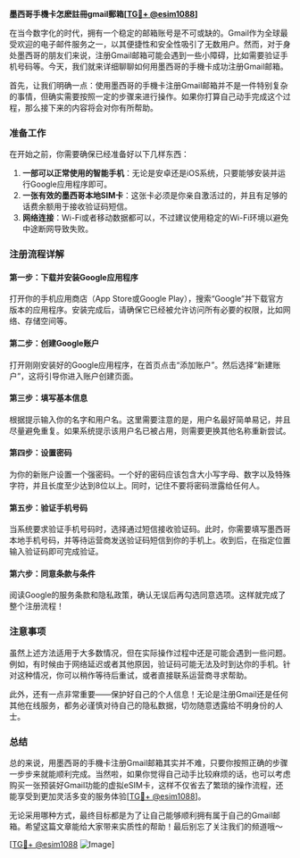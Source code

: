 **墨西哥手機卡怎麽註冊gmail郵箱[[TG💪+ @esim1088](https://t.me/s/esim1088)]**

在当今数字化的时代，拥有一个稳定的邮箱账号是不可或缺的。Gmail作为全球最受欢迎的电子邮件服务之一，以其便捷性和安全性吸引了无数用户。然而，对于身处墨西哥的朋友们来说，注册Gmail邮箱可能会遇到一些小障碍，比如需要验证手机号码等。今天，我们就来详细聊聊如何用墨西哥的手機卡成功注册Gmail邮箱。

首先，让我们明确一点：使用墨西哥的手機卡注册Gmail邮箱并不是一件特别复杂的事情，但确实需要按照一定的步骤来进行操作。如果你打算自己动手完成这个过程，那么接下来的内容将会对你有所帮助。

### 准备工作

在开始之前，你需要确保已经准备好以下几样东西：

1. **一部可以正常使用的智能手机**：无论是安卓还是iOS系统，只要能够安装并运行Google应用程序即可。
2. **一张有效的墨西哥本地SIM卡**：这张卡必须是你亲自激活过的，并且有足够的话费余额用于接收验证码短信。
3. **网络连接**：Wi-Fi或者移动数据都可以，不过建议使用稳定的Wi-Fi环境以避免中途断网导致失败。

### 注册流程详解

#### 第一步：下载并安装Google应用程序
打开你的手机应用商店（App Store或Google Play），搜索“Google”并下载官方版本的应用程序。安装完成后，请确保它已经被允许访问所有必要的权限，比如网络、存储空间等。

#### 第二步：创建Google账户
打开刚刚安装好的Google应用程序，在首页点击“添加账户”。然后选择“新建账户”，这将引导你进入账户创建页面。

#### 第三步：填写基本信息
根据提示输入你的名字和用户名。这里需要注意的是，用户名最好简单易记，并且尽量避免重复。如果系统提示该用户名已被占用，则需要更换其他名称重新尝试。

#### 第四步：设置密码
为你的新账户设置一个强密码。一个好的密码应该包含大小写字母、数字以及特殊字符，并且长度至少达到8位以上。同时，记住不要将密码泄露给任何人。

#### 第五步：验证手机号码
当系统要求验证手机号码时，选择通过短信接收验证码。此时，你需要填写墨西哥本地手机号码，并等待运营商发送验证码短信到你的手机上。收到后，在指定位置输入验证码即可完成验证。

#### 第六步：同意条款与条件
阅读Google的服务条款和隐私政策，确认无误后再勾选同意选项。这样就完成了整个注册流程！

### 注意事项

虽然上述方法适用于大多数情况，但在实际操作过程中还是可能会遇到一些问题。例如，有时候由于网络延迟或者其他原因，验证码可能无法及时到达你的手机。针对这种情况，你可以稍作等待后重试，或者直接联系运营商寻求帮助。

此外，还有一点非常重要——保护好自己的个人信息！无论是注册Gmail还是任何其他在线服务，都务必谨慎对待自己的隐私数据，切勿随意透露给不明身份的人士。

### 总结

总的来说，用墨西哥的手機卡注册Gmail邮箱其实并不难，只要你按照正确的步骤一步步来就能顺利完成。当然啦，如果你觉得自己动手比较麻烦的话，也可以考虑购买一张预装好Gmail功能的虚拟eSIM卡，这样不仅省去了繁琐的操作流程，还能享受到更加灵活多变的服务体验[[TG💪+ @esim1088](https://t.me/s/esim1088)]。

无论采用哪种方式，最终目标都是为了让自己能够顺利拥有属于自己的Gmail邮箱。希望这篇文章能给大家带来实质性的帮助！最后别忘了关注我们的频道哦～

[[TG💪+ @esim1088](https://t.me/s/esim1088) ![Image](https://i.postimg.cc/4NQfJmqS/Snipaste-2025-05-13-00-14-12.png)]